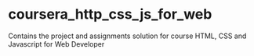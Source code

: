 # coursera_http_css_js_for_web
Contains the project and assignments solution for course HTML, CSS and Javascript for Web Developer
